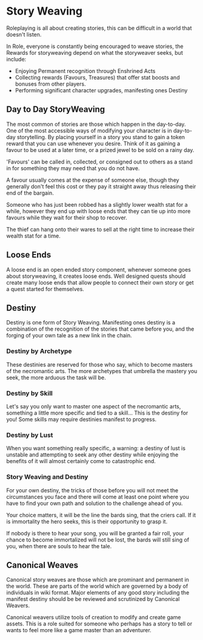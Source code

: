 # Story Weaving

Roleplaying is all about creating stories, this can be difficult in a world that doesn't listen.

In Role, everyone is constantly being encouraged to weave stories, the Rewards for storyweaving depend on what the storyweaver seeks, but include:

- Enjoying Permanent recognition through Enshrined Acts
- Collecting rewards (Favours, Treasures) that offer stat boosts and bonuses from other players.
- Performing significant character upgrades, manifesting ones Destiny

## Day to Day StoryWeaving

The most common of stories are those which happen in the day-to-day. One of the most accessible ways of modifying your character is in day-to-day storytelling. By placing yourself in a story you stand to gain a token reward that you can use whenever you desire. Think of it as gaining a favour to be used at a later time, or a prized jewel to be sold on a rainy day.

'Favours' can be called in, collected, or consigned out to others as a stand in for something they may need that you do not have.

A favour usually comes at the expense of someone else, though they generally don't feel this cost or they pay it straight away thus releasing their end of the bargain.

Someone who has just been robbed has a slightly lower wealth stat for a while, however they end up with loose ends that they can tie up into more favours while they wait for their shop to recover.

The thief can hang onto their wares to sell at the right time to increase their wealth stat for a time.

## Loose Ends

A loose end is an open ended story component, whenever someone goes about storyweaving, it creates loose ends. Well designed quests should create many loose ends that allow people to connect their own story or get a quest started for themselves.

## Destiny

Destiny is one form of Story Weaving. Manifesting ones destiny is a combination of the recognition of the stories that came before you, and the forging of your own tale as a new link in the chain.

### Destiny by Archetype
These destinies are reserved for those who say, which to become masters of the necromantic arts. The more archetypes that umbrella the mastery you seek, the more arduous the task will be.

### Destiny by Skill
Let's say you only want to master one aspect of the necromantic arts, something a little more specific and tied to a skill... This is the destiny for you! Some skills may require destinies manifest to progress.

### Destiny by Lust
When you want something really specific, a warning: a destiny of lust is unstable and attempting to seek any other destiny while enjoying the benefits of it will almost certainly come to catastrophic end.


### Story Weaving and Destiny
For your own destiny, the tricks of those before you will not meet the circumstances you face and there will come at least one point where you have to find your own path and solution to the challenge ahead of you.

Your choice matters, it will be the line the bards sing, that the criers call. If it is immortality the hero seeks, this is their opportunity to grasp it.

If nobody is there to hear your song, you will be granted a fair roll, your chance to become immortalized will not be lost, the bards will still sing of you, when there are souls to hear the tale.

## Canonical Weaves
Canonical story weaves are those which are prominant and permanent in the world. These are parts of the world which are governed by a body of individuals in wiki format. Major elements of any good story including the manifest destiny should be be reviewed and scrutinized by Canonical Weavers.

Canonical weavers utilize tools of creation to modify and create game assets. This is a role suited for someone who perhaps has a story to tell or wants to feel more like a game master than an adventurer.